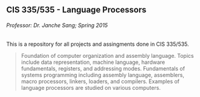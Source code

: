 CIS 335/535 - Language Processors
---------------------------------
###### Professor: Dr. Janche Sang; Spring 2015

This is a repository for all projects and assingments done in CIS 335/535.

> Foundation of computer organization and assembly language. Topics include data representation, machine language, hardware fundamentals, registers, and addressing modes. Fundamentals of systems programming including assembly language, assemblers, macro processors, linkers, loaders, and compilers. Examples of language processors are studied on various computers.

